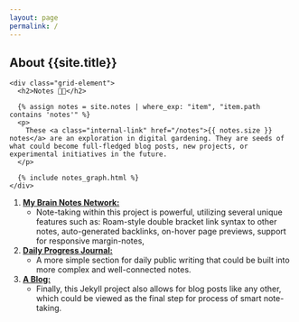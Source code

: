 ```yaml
---
layout: page
permalink: /
---
```


## About {{site.title}}

    <div class="grid-element">
      <h2>Notes 👨‍💻</h2>

      {% assign notes = site.notes | where_exp: "item", "item.path contains 'notes'" %}
      <p>
        These <a class="internal-link" href="/notes">{{ notes.size }} notes</a> are an exploration in digital gardening. They are seeds of what could become full-fledged blog posts, new projects, or experimental initiatives in the future.
      </p>

      {% include notes_graph.html %}
    </div>
    
1. [**My Brain Notes Network:**](/notes)
   - Note-taking within this project is powerful, utilizing several unique features such as: Roam-style double bracket link syntax to other notes, auto-generated backlinks, on-hover page previews, support for responsive margin-notes,
2. [**Daily Progress Journal:**](/journals)
   - A more simple section for daily public writing that could be built into more complex and well-connected notes.
3. [**A Blog:**](/posts)
   - Finally, this Jekyll project also allows for blog posts like any other, which could be viewed as the final step for process of smart note-taking.



